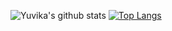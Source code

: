 ![Yuvika's github stats](https://github-readme-stats.vercel.app/api?username=yuvikasai)
[![Top Langs](https://github-readme-stats.vercel.app/api/top-langs/?username=yuvikasai)](https://github.com/yuvikasai/github-readme-stats)

